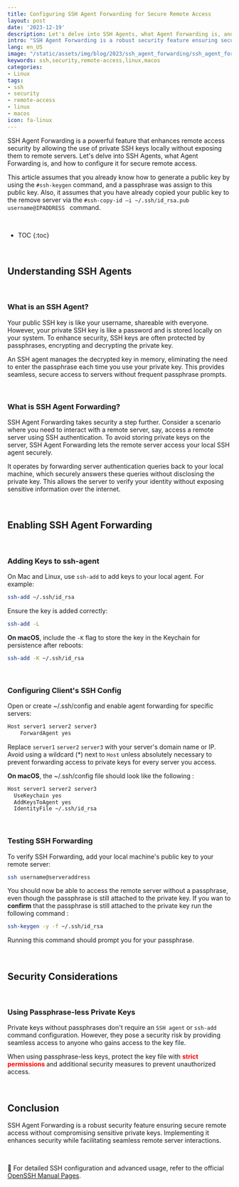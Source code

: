 ```yaml
---
title: Configuring SSH Agent Forwarding for Secure Remote Access
layout: post
date: '2023-12-19'
description: Let's delve into SSH Agents, what Agent Forwarding is, and how to configure it for secure remote access.
intro: "SSH Agent Forwarding is a robust security feature ensuring secure remote access without compromising sensitive private keys. Implementing it enhances security while facilitating seamless remote server interactions."
lang: en_US
image: "/static/assets/img/blog/2023/ssh_agent_forwarding/ssh_agent_forwarding.jpg"
keywords: ssh,security,remote-access,linux,macos
categories:
- Linux
tags:
- ssh
- security
- remote-access
- linux
- macos
icon: fa-linux
---
```



SSH Agent Forwarding is a powerful feature that enhances remote access security by allowing the use of private SSH keys locally without exposing them to remote servers. Let's delve into SSH Agents, what Agent Forwarding is, and how to configure it for secure remote access.

This article assumes that you already know how to generate a public key by using the `#ssh-keygen` command, and a passphrase was assign to this public key. Also, it assumes that you have already copied your public key to the remove server via the `#ssh-copy-id –i ~/.ssh/id_rsa.pub username@IPADDRESS
` command. 

<br>

* TOC 
{:toc}

<br>

## Understanding SSH Agents

<br>

### What is an SSH Agent?

Your public SSH key is like your username, shareable with everyone. However, your private SSH key is like a password and is stored locally on your system. To enhance security, SSH keys are often protected by passphrases, encrypting and decrypting the private key.

An SSH agent manages the decrypted key in memory, eliminating the need to enter the passphrase each time you use your private key. This provides seamless, secure access to servers without frequent passphrase prompts.

<br>

### What is SSH Agent Forwarding?

SSH Agent Forwarding takes security a step further. Consider a scenario where you need to interact with a remote server, say, access a remote server using SSH authentication. To avoid storing private keys on the server, SSH Agent Forwarding lets the remote server access your local SSH agent securely.

It operates by forwarding server authentication queries back to your local machine, which securely answers these queries without disclosing the private key. This allows the server to verify your identity without exposing sensitive information over the internet.

<br>

## Enabling SSH Agent Forwarding

<br>

### Adding Keys to ssh-agent

On Mac and Linux, use `ssh-add` to add keys to your local agent. For example:

```bash
ssh-add ~/.ssh/id_rsa
```

Ensure the key is added correctly:

```bash
ssh-add -L
```

**On macOS**, include the `-K` flag to store the key in the Keychain for persistence after reboots:

```bash
ssh-add -K ~/.ssh/id_rsa
```

<br>

### Configuring Client's SSH Config

Open or create ~/.ssh/config and enable agent forwarding for specific servers:

```bash
Host server1 server2 server3 
    ForwardAgent yes
```
Replace `server1` `server2` `server3` with your server's domain name or IP. Avoid using a wildcard (*) next to `Host` unless absolutely necessary to prevent forwarding access to private keys for every server you access.


**On macOS**, the ~/.ssh/config file should look like the following : 

```bash
Host server1 server2 server3
  UseKeychain yes
  AddKeysToAgent yes
  IdentityFile ~/.ssh/id_rsa
```

<br>

### Testing SSH Forwarding

To verify SSH Forwarding, add your local machine's public key to your remote server:

```bash
ssh username@serveraddress
```

You should now be able to access the remote server without a passphrase, even though the passphrase is still attached to the private key. If you wan to **confirm** that the passphrase is still attached to the private key run the following command : 

```bash
ssh-keygen -y -f ~/.ssh/id_rsa
```

Running this command should prompt you for your passphrase.

<br>

## Security Considerations

<br>

### Using Passphrase-less Private Keys

Private keys without passphrases don't require an `SSH agent` or `ssh-add` command configuration. However, they pose a security risk by providing seamless access to anyone who gains access to the key file.

When using passphrase-less keys, protect the key file with **<span style="color:red"> strict permissions </span>** and additional security measures to prevent unauthorized access.

<br>

## Conclusion

SSH Agent Forwarding is a robust security feature ensuring secure remote access without compromising sensitive private keys. Implementing it enhances security while facilitating seamless remote server interactions.

<br>

📝 For detailed SSH configuration and advanced usage, refer to the official [OpenSSH Manual Pages](https://www.openssh.com/manual.html).

